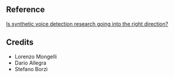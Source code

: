 ## Reference

[Is synthetic voice detection research going into the right direction?](https://paperswithcode.com/paper/is-synthetic-voice-detection-research-going)


## Credits

- Lorenzo Mongelli
- Dario Allegra
- Stefano Borzì
